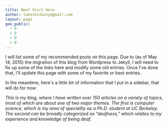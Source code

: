 ```yaml
---
title: New? Start Here
author: takeshidanny@gmail.com
layout: page
geo_public:
  - 0
  - 0
  - 0
  - 0
---
```


I will list some of my recommended posts on this page. Due to (as of May 14, 2015) the migration
of this blog from Wordpress to Jekyll, I will need to fix up some of the links here and modify some
old entries. Once I've done that, I'll update this page with some of my favorite or best entries.

In the meantime, here's a little bit of information that I put in a sidebar, that will do for now:

*This is my blog, where I have written over 150 articles on a variety of topics, most of which are
about one of two major themes. The first is computer science, which is my area of speciality as a
Ph.D. student at UC Berkeley. The second can be broadly categorized as "deafness," which relates to
my experience and knowledge of being deaf.*
